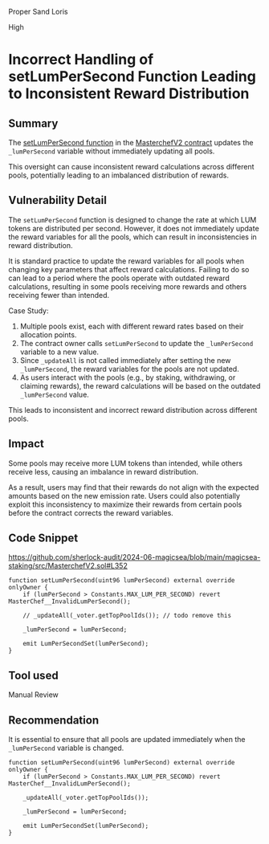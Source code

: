Proper Sand Loris

High

# Incorrect Handling of setLumPerSecond Function Leading to Inconsistent Reward Distribution

## Summary
The [setLumPerSecond function](https://github.com/sherlock-audit/2024-06-magicsea/blob/main/magicsea-staking/src/MasterchefV2.sol#L352) in the [MasterchefV2 contract](https://github.com/sherlock-audit/2024-06-magicsea/blob/main/magicsea-staking/src/MasterchefV2.sol) updates the `_lumPerSecond` variable without immediately updating all pools.

This oversight can cause inconsistent reward calculations across different pools, potentially leading to an imbalanced distribution of rewards.

## Vulnerability Detail

The `setLumPerSecond` function is designed to change the rate at which LUM tokens are distributed per second. However, it does not immediately update the reward variables for all the pools, which can result in inconsistencies in reward distribution.

It is standard practice to update the reward variables for all pools when changing key parameters that affect reward calculations. Failing to do so can lead to a period where the pools operate with outdated reward calculations, resulting in some pools receiving more rewards and others receiving fewer than intended.

Case Study:

1. Multiple pools exist, each with different reward rates based on their allocation points.
2. The contract owner calls `setLumPerSecond` to update the `_lumPerSecond` variable to a new value.
3. Since `_updateAll` is not called immediately after setting the new `_lumPerSecond`, the reward variables for the pools are not updated.
4. As users interact with the pools (e.g., by staking, withdrawing, or claiming rewards), the reward calculations will be based on the outdated `_lumPerSecond` value.

This leads to inconsistent and incorrect reward distribution across different pools.

## Impact

Some pools may receive more LUM tokens than intended, while others receive less, causing an imbalance in reward distribution.

As a result, users may find that their rewards do not align with the expected amounts based on the new emission rate. Users could also potentially exploit this inconsistency to maximize their rewards from certain pools before the contract corrects the reward variables.

## Code Snippet

https://github.com/sherlock-audit/2024-06-magicsea/blob/main/magicsea-staking/src/MasterchefV2.sol#L352

```solidity
function setLumPerSecond(uint96 lumPerSecond) external override onlyOwner {
    if (lumPerSecond > Constants.MAX_LUM_PER_SECOND) revert MasterChef__InvalidLumPerSecond();

    // _updateAll(_voter.getTopPoolIds()); // todo remove this

    _lumPerSecond = lumPerSecond;

    emit LumPerSecondSet(lumPerSecond);
}
```

## Tool used

Manual Review

## Recommendation

It is essential to ensure that all pools are updated immediately when the `_lumPerSecond` variable is changed.

```solidity
function setLumPerSecond(uint96 lumPerSecond) external override onlyOwner {
    if (lumPerSecond > Constants.MAX_LUM_PER_SECOND) revert MasterChef__InvalidLumPerSecond();

    _updateAll(_voter.getTopPoolIds());

    _lumPerSecond = lumPerSecond;

    emit LumPerSecondSet(lumPerSecond);
}
```
